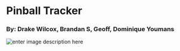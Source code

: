 # Pinball Tracker 
### By: Drake Wilcox, Brandan S, Geoff, Dominique Youmans


   ![enter image description here](https://cdn.dribbble.com/users/1397073/screenshots/3846553/phil-nicholson-animation-motion-design-manchester-dribbble-gif-loop-vector-illustration.gif)

